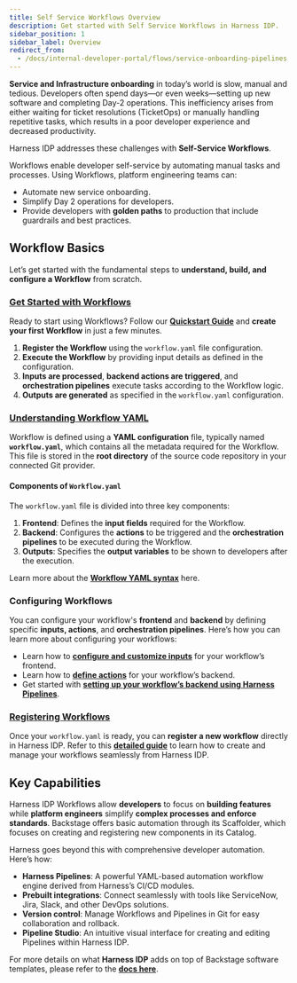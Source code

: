 ```yaml
---
title: Self Service Workflows Overview
description: Get started with Self Service Workflows in Harness IDP. 
sidebar_position: 1
sidebar_label: Overview
redirect_from:
  - /docs/internal-developer-portal/flows/service-onboarding-pipelines
---
```


**Service and Infrastructure onboarding** in today’s world is slow, manual and tedious. Developers often spend days—or even weeks—setting up new software and completing Day-2 operations. This inefficiency arises from either waiting for ticket resolutions (TicketOps) or manually handling repetitive tasks, which results in a poor developer experience and decreased productivity.

Harness IDP addresses these challenges with **Self-Service Workflows**.

Workflows enable developer self-service by automating manual tasks and processes. Using Workflows, platform engineering teams can:
- Automate new service onboarding.
- Simplify Day 2 operations for developers.
- Provide developers with **golden paths** to production that include guardrails and best practices.

## Workflow Basics 
Let’s get started with the fundamental steps to **understand, build, and configure a Workflow** from scratch.  

### [Get Started with Workflows](/docs/internal-developer-portal/get-started/workflows-2o.md)
Ready to start using Workflows? Follow our [**Quickstart Guide**](/docs/internal-developer-portal/get-started/workflows-2o.md) and **create your first Workflow** in just a few minutes.

1. **Register the Workflow** using the `workflow.yaml` file configuration.  
2. **Execute the Workflow** by providing input details as defined in the configuration.  
3. **Inputs are processed**, **backend actions are triggered**, and **orchestration pipelines** execute tasks according to the Workflow logic.  
4. **Outputs are generated** as specified in the `workflow.yaml` configuration.  

### [Understanding Workflow YAML](/docs/internal-developer-portal/flows/worflowyaml.md) 
Workflow is defined using a **YAML configuration** file, typically named **`workflow.yaml`**, which contains all the metadata required for the Workflow. This file is stored in the **root directory** of the source code repository in your connected Git provider.

#### **Components of `Workflow.yaml`**
The `workflow.yaml` file is divided into three key components:

1. **Frontend**: Defines the **input fields** required for the Workflow.  
2. **Backend**: Configures the **actions** to be triggered and the **orchestration pipelines** to be executed during the Workflow.  
3. **Outputs**: Specifies the **output variables** to be shown to developers after the execution.  

Learn more about the [**Workflow YAML syntax**](/docs/internal-developer-portal/flows/worflowyaml.md) here. 

### Configuring Workflows

You can configure your workflow's **frontend** and **backend** by defining specific **inputs, actions**, and **orchestration pipelines**. Here’s how you can learn more about configuring your workflows:  

- Learn how to [**configure and customize inputs**](docs/internal-developer-portal/flows/flows-input.md) for your workflow’s frontend.  
- Learn how to [**define actions**](docs/internal-developer-portal/flows/custom-actions.md) for your workflow’s backend.  
- Get started with [**setting up your workflow’s backend using Harness Pipelines**](docs/internal-developer-portal/flows/harness-pipeline.md).  


### [Registering Workflows](/docs/internal-developer-portal/flows/manage-workflow-2o.md)
Once your `workflow.yaml` is ready, you can **register a new workflow** directly in Harness IDP. Refer to this [**detailed guide**](/docs/internal-developer-portal/flows/manage-workflow-2o.md) to learn how to create and manage your workflows seamlessly from Harness IDP.


## Key Capabilities
Harness IDP Workflows allow **developers** to focus on **building features** while **platform engineers** simplify **complex processes and enforce standards**. Backstage offers basic automation through its Scaffolder, which focuses on creating and registering new components in its Catalog. 

Harness goes beyond this with comprehensive developer automation. Here’s how:
- **Harness Pipelines**: A powerful YAML-based automation workflow engine derived from Harness’s CI/CD modules.
- **Prebuilt integrations**: Connect seamlessly with tools like ServiceNow, Jira, Slack, and other DevOps solutions.
- **Version control**: Manage Workflows and Pipelines in Git for easy collaboration and rollback.
- **Pipeline Studio**: An intuitive visual interface for creating and editing Pipelines within Harness IDP.

For more details on what **Harness IDP** adds on top of Backstage software templates, please refer to the **[docs here](/docs/internal-developer-portal/harness-vs-backstage.md)**. 

